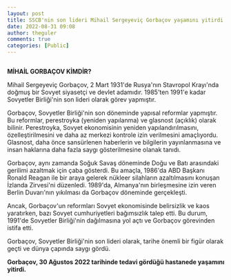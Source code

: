```yaml
---
layout: post
title: SSCB'nin son lideri Mihail Sergeyeviç Gorbaçov yaşamını yitirdi.
date: 2022-08-31 09:08
author: theguler
comments: true
categories: [Public]
---
```

<!-- wp:image {"id":4218,"sizeSlug":"large","linkDestination":"none"} -->
<figure class="wp-block-image size-large"><img src="https://theguler.wordpress.com/wp-content/uploads/2022/08/garbacov.webp?w=731" alt="" class="wp-image-4218" /></figure>
<!-- /wp:image -->

<!-- wp:paragraph -->
<p><strong>MİHAİL GORBAÇOV KİMDİR?</strong></p>
<!-- /wp:paragraph -->

<!-- wp:paragraph -->
<p>Mihail Sergeyeviç Gorbaçov, 2 Mart 1931'de Rusya'nın Stavropol Krayı'nda doğmuş bir Sovyet siyasetçi ve devlet adamıdır. 1985'ten 1991'e kadar Sovyetler Birliği'nin son lideri olarak görev yapmıştır.</p>
<!-- /wp:paragraph -->

<!-- wp:paragraph -->
<p>Gorbaçov, Sovyetler Birliği'nin son döneminde yapısal reformlar yapmıştır. Bu reformlar, perestroyka (yeniden yapılanma) ve glasnost (açıklık) olarak bilinir. Perestroyka, Sovyet ekonomisinin yeniden yapılandırılmasını, özelleştirilmesini ve daha az merkezi kontrole izin verilmesini amaçlıyordu. Glasnost, daha önce sansürlenen haberlerin ve bilgilerin yayınlanmasına ve insan haklarına daha fazla saygı gösterilmesine olanak tanıdı.</p>
<!-- /wp:paragraph -->

<!-- wp:paragraph -->
<p>Gorbaçov, aynı zamanda Soğuk Savaş döneminde Doğu ve Batı arasındaki gerilimi azaltmak için çaba gösterdi. Bu amaçla, 1986'da ABD Başkanı Ronald Reagan ile bir araya gelerek nükleer silahların azaltılmasını konuşan İzlanda Zirvesi'ni düzenledi. 1989'da, Almanya'nın birleşmesine izin veren Berlin Duvarı'nın yıkılması da Gorbaçov döneminde gerçekleşti.</p>
<!-- /wp:paragraph -->

<!-- wp:paragraph -->
<p>Ancak, Gorbaçov'un reformları Sovyet ekonomisinde belirsizlik ve kaos yaratırken, bazı Sovyet cumhuriyetleri bağımsızlık talep etti. Bu durum, 1991'de Sovyetler Birliği'nin dağılmasına yol açtı ve Gorbaçov görevinden istifa etti.</p>
<!-- /wp:paragraph -->

<!-- wp:paragraph -->
<p>Gorbaçov, Sovyetler Birliği'nin son lideri olarak, tarihe önemli bir figür olarak geçti ve dünya çapında saygı gördü.</p>
<!-- /wp:paragraph -->

<!-- wp:paragraph -->
<p><strong>Gorbaçov, 30 Ağustos 2022 tarihinde tedavi gördüğü hastanede yaşamını yitirdi.</strong></p>
<!-- /wp:paragraph -->

<!-- wp:paragraph -->
<p></p>
<!-- /wp:paragraph -->
